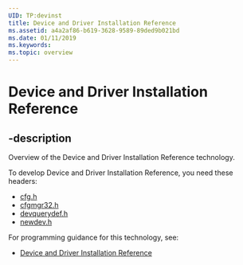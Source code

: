 ```yaml
---
UID: TP:devinst
title: Device and Driver Installation Reference
ms.assetid: a4a2af86-b619-3628-9589-89ded9b021bd
ms.date: 01/11/2019
ms.keywords: 
ms.topic: overview
---
```


# Device and Driver Installation Reference

## -description

Overview of the Device and Driver Installation Reference technology.

To develop Device and Driver Installation Reference, you need these headers:

 * [cfg.h](../cfg/index.md)
 * [cfgmgr32.h](../cfgmgr32/index.md)
 * [devquerydef.h](../devquerydef/index.md)
 * [newdev.h](../newdev/index.md)

For programming guidance for this technology, see:
* [Device and Driver Installation Reference](/windows-hardware/drivers/install/)
